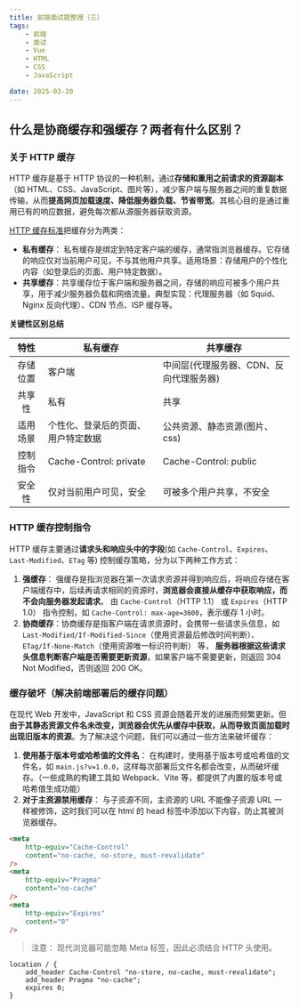 ```yaml
---
title: 前端面试题整理（三）
tags:
    - 前端
    - 面试
    - Vue
    - HTML
    - CSS
    - JavaScript

date: 2025-03-20
---
```


## 什么是协商缓存和强缓存？两者有什么区别？

### 关于 HTTP 缓存

HTTP 缓存是基于 HTTP 协议的一种机制，通过**存储和重用之前请求的资源副本**（如 HTML、CSS、JavaScript、图片等），减少客户端与服务器之间的重复数据传输，从而**提高网页加载速度、降低服务器负载、节省带宽**。其核心目的是通过重用已有的响应数据，避免每次都从源服务器获取资源。

[HTTP 缓存标准](https://httpwg.org/specs/rfc9111.html)把缓存分为两类：

-   **私有缓存**： 私有缓存是绑定到特定客户端的缓存，通常指浏览器缓存。它存储的响应仅对当前用户可见，不与其他用户共享。适用场景：存储用户的个性化内容（如登录后的页面、用户特定数据）。
-   **共享缓存**：共享缓存位于客户端和服务器之间，存储的响应可被多个用户共享，用于减少服务器负载和网络流量。典型实现：代理服务器（如 Squid、Nginx 反向代理）、CDN 节点、ISP 缓存等。

**关键性区别总结**

|   特性   | 私有缓存                           | 共享缓存                                |
| :------: | ---------------------------------- | --------------------------------------- |
| 存储位置 | 客户端                             | 中间层(代理服务器、CDN、反向代理服务器) |
|  共享性  | 私有                               | 共享                                    |
| 适用场景 | 个性化、登录后的页面、用户特定数据 | 公共资源、静态资源(图片、css)           |
| 控制指令 | Cache-Control: private             | Cache-Control: public                   |
|  安全性  | 仅对当前用户可见，安全             | 可被多个用户共享，不安全                |

### HTTP 缓存控制指令

HTTP 缓存主要通过**请求头和响应头中的字段**(如 `Cache-Control`、`Expires`、`Last-Modified`、`ETag` 等) 控制缓存策略，分为以下两种工作方式：

1. **强缓存**： 强缓存是指浏览器在第一次请求资源并得到响应后，将响应存储在客户端缓存中，后续再请求相同的资源时，**浏览器会直接从缓存中获取响应，而不会向服务器发起请求**。 由 `Cache-Control`（HTTP 1.1） 或 `Expires`（HTTP 1.0） 指令控制，如 `Cache-Control: max-age=3600`，表示缓存 1 小时。
2. **协商缓存**：协商缓存是指客户端在请求资源时，会携带一些请求头信息，如 `Last-Modified/If-Modified-Since`（使用资源最后修改时间判断）、`ETag/If-None-Match`（使用资源唯一标识符判断） 等， **服务器根据这些请求头信息判断客户端是否需要更新资源**，如果客户端不需要更新，则返回 304 Not Modified，否则返回 200 OK。

### 缓存破坏（解决前端部署后的缓存问题）

在现代 Web 开发中，JavaScript 和 CSS 资源会随着开发的进展而频繁更新。但**由于其静态资源文件名未改变，浏览器会优先从缓存中获取，从而导致页面加载时出现旧版本的资源**。为了解决这个问题，我们可以通过一些方法来破坏缓存：

1. **使用基于版本号或哈希值的文件名**： 在构建时，使用基于版本号或哈希值的文件名，如 `main.js?v=1.0.0`，这样每次部署后文件名都会改变，从而破坏缓存。（一些成熟的构建工具如 Webpack、Vite 等，都提供了内置的版本号或哈希值生成功能）
2. **对于主资源禁用缓存**： 与子资源不同，主资源的 URL 不能像子资源 URL 一样被修饰，这时我们可以在 html 的 head 标签中添加以下内容，防止其被浏览器缓存。

```html
<meta
	http-equiv="Cache-Control"
	content="no-cache, no-store, must-revalidate"
/>
<meta
	http-equiv="Pragma"
	content="no-cache"
/>
<meta
	http-equiv="Expires"
	content="0"
/>
```

> 注意： 现代浏览器可能忽略 Meta 标签，因此必须结合 HTTP 头使用。

```Nginx
location / {
    add_header Cache-Control "no-store, no-cache, must-revalidate";
    add_header Pragma "no-cache";
    expires 0;
}
```
